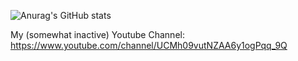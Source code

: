 ![Anurag's GitHub stats](https://github-readme-stats.vercel.app/api?username=MemeHoovy&show_icons=true&theme=radical&count_private=true)


My (somewhat inactive) Youtube Channel: https://www.youtube.com/channel/UCMh09vutNZAA6y1ogPqq_9Q


<!---
MemeHoovy/MemeHoovy is a ✨ special ✨ repository because its `README.md` (this file) appears on your GitHub profile.
You can click the Preview link to take a look at your changes.
--->
